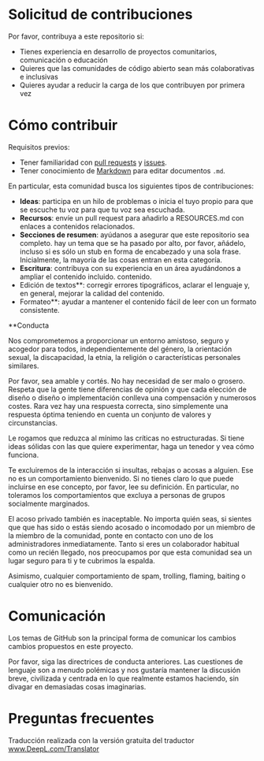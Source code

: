 # Solicitud de contribuciones

Por favor, contribuya a este repositorio si:
- Tienes experiencia en desarrollo de proyectos comunitarios, comunicación o educación
- Quieres que las comunidades de código abierto sean más colaborativas e inclusivas
- Quieres ayudar a reducir la carga de los que contribuyen por primera vez

# Cómo contribuir

Requisitos previos:

- Tener familiaridad con [pull requests](https://help.github.com/articles/using-pull-requests) y [issues](https://guides.github.com/features/issues/).
- Tener conocimiento de [Markdown](https://help.github.com/articles/markdown-basics/) para editar documentos `.md`.

En particular, esta comunidad busca los siguientes tipos de contribuciones:

- **Ideas**: participa en un hilo de problemas o inicia el tuyo propio para que se escuche tu voz
para que tu voz sea escuchada.
- **Recursos**: envíe un pull request para añadirlo a RESOURCES.md con enlaces a contenidos relacionados.
- **Secciones de resumen**: ayúdanos a asegurar que este repositorio sea completo.
hay un tema que se ha pasado por alto, por favor, añádelo, incluso si es sólo un stub
en forma de encabezado y una sola frase. Inicialmente, la mayoría de las cosas entran en
esta categoría.
- **Escritura**: contribuya con su experiencia en un área ayudándonos a ampliar el contenido incluido.
contenido.
- Edición de textos**: corregir errores tipográficos, aclarar el lenguaje y, en general, mejorar la calidad
del contenido.
- Formateo**: ayudar a mantener el contenido fácil de leer con un formato consistente.

**Conducta

Nos comprometemos a proporcionar un entorno amistoso, seguro y acogedor para
todos, independientemente del género, la orientación sexual, la discapacidad, la etnia, la religión
o características personales similares.

Por favor, sea amable y cortés. No hay necesidad de ser malo o grosero.
Respeta que la gente tiene diferencias de opinión y que cada elección de diseño o
diseño o implementación conlleva una compensación y numerosos costes. Rara vez hay
una respuesta correcta, sino simplemente una respuesta óptima teniendo en cuenta un conjunto de valores y
circunstancias.

Le rogamos que reduzca al mínimo las críticas no estructuradas. Si tiene ideas sólidas con las que
quiere experimentar, haga un tenedor y vea cómo funciona.

Te excluiremos de la interacción si insultas, rebajas o acosas a alguien.
Ese no es un comportamiento bienvenido.
Si no tienes claro lo que puede incluirse en ese concepto,
por favor, lee su definición. En particular, no toleramos los comportamientos que
excluya a personas de grupos socialmente marginados.

El acoso privado también es inaceptable. No importa quién seas, si sientes que
que has sido o estás siendo acosado o incomodado por un miembro de la
miembro de la comunidad, ponte en contacto con uno de los administradores inmediatamente. 
Tanto si eres un colaborador habitual como un recién llegado, nos preocupamos por
que esta comunidad sea un lugar seguro para ti y te cubrimos la espalda.

Asimismo, cualquier comportamiento de spam, trolling, flaming, baiting o cualquier otro
no es bienvenido.

# Comunicación

Los temas de GitHub son la principal forma de comunicar los cambios
cambios propuestos en este proyecto.

Por favor, siga las directrices de conducta anteriores. Las cuestiones de lenguaje
son a menudo polémicas y nos gustaría mantener la discusión breve, civilizada y centrada
en lo que realmente estamos haciendo, sin divagar en demasiadas cosas imaginarias.

# Preguntas frecuentes



Traducción realizada con la versión gratuita del traductor www.DeepL.com/Translator